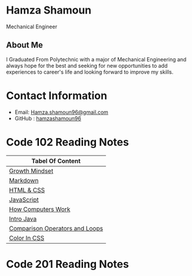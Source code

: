 # Hamza Shamoun
Mechanical Engineer
## About Me
I Graduated From Polytechnic with a major of Mechanical Engineering and always hope for the best and seeking for new opportunities to add experiences to career's life and looking forward to improve my skills.
# Contact Information 
* Email: Hamza.shamoun96@gmail.com
* GitHub : [hamzashamoun96](https://github.com/hamzashamoun96)
# Code 102 Reading Notes
|Tabel Of Content|
|----------------|
|[Growth Mindset](https://hamzashamoun96.github.io/Reading-notes/Growth-Mindset)|
|[Markdown](https://hamzashamoun96.github.io/Reading-notes/MarkDown)|
|[HTML & CSS](https://hamzashamoun96.github.io/Reading-notes/Read4)|
|[JavaScript](https://hamzashamoun96.github.io/Reading-notes/JavaScript)|
|[How Computers Work](https://hamzashamoun96.github.io/Reading-notes/HowComputersWork)|
|[Intro Java](https://hamzashamoun96.github.io/Reading-notes/Read7)|
|[Comparison Operators and Loops](https://hamzashamoun96.github.io/Reading-notes/Read8)|
|[Color In CSS](https://hamzashamoun96.github.io/Reading-notes/Read5)|
# Code 201 Reading Notes

